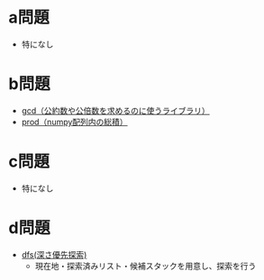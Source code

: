 # a問題
- 特になし

# b問題
- [gcd（公約数や公倍数を求めるのに使うライブラリ）](https://note.nkmk.me/python-gcd-lcm/)
- [prod（numpy配列内の総積）](https://www.dogrow.net/python/blog67/)

# c問題
- 特になし

# d問題
- [dfs(深さ優先探索)](https://note.mu/tanon_cp/n/n22e6d74425dc)
    - 現在地・探索済みリスト・候補スタックを用意し、探索を行う
